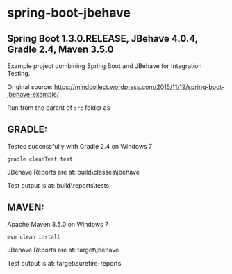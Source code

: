 # spring-boot-jbehave

## Spring Boot 1.3.0.RELEASE, JBehave 4.0.4, Gradle 2.4, Maven 3.5.0

Example project combining Spring Boot and JBehave for Integration Testing.

Original source: https://mindcollect.wordpress.com/2015/11/19/spring-boot-jbehave-example/


Run from the parent of `src` folder as 

## GRADLE:
Tested successfully with Gradle 2.4 on Windows 7

`gradle cleanTest test`

JBehave Reports are at: build\classes\jbehave

Test output is at: build\reports\tests


## MAVEN:
Apache Maven 3.5.0 on Windows 7

`mvn clean install`

JBehave Reports are at: target\jbehave

Test output is at: target\surefire-reports





